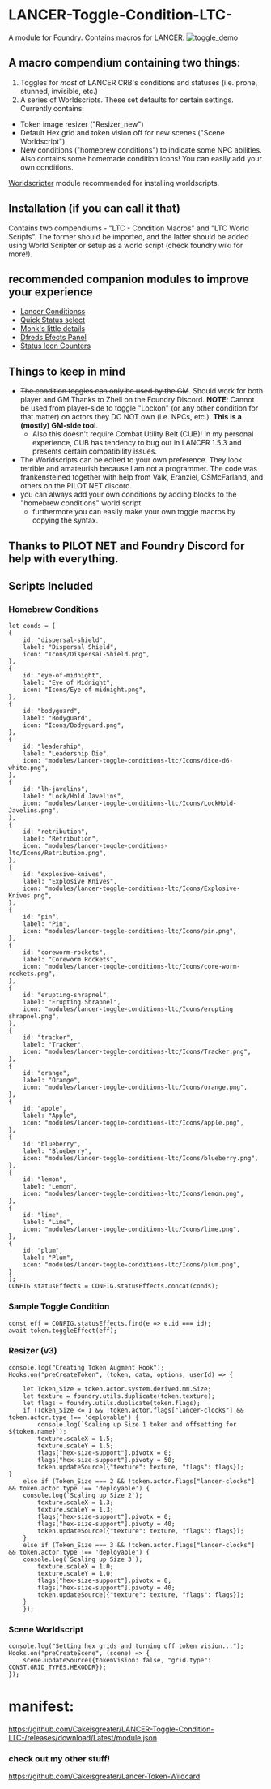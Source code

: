 # LANCER-Toggle-Condition-LTC-
A module for Foundry. Contains macros for LANCER.
![toggle_demo](https://user-images.githubusercontent.com/129597129/233853428-5bd7fb8c-50a9-4d50-b92a-bc5aaec5eaac.gif)

## A macro compendium containing two things: 
1) Toggles for *most* of LANCER CRB's conditions and statuses (i.e. prone, stunned, invisible, etc.)
2) A series of Worldscripts. These set defaults for certain settings. Currently contains:
  - Token image resizer ("Resizer_new")
  - Default Hex grid and token vision off for new scenes ("Scene Worldscript")
  - New conditions ("homebrew conditions") to indicate some NPC abilities. Also contains some homemade condition icons! You can easily add your own conditions. 

[Worldscripter](https://foundryvtt.com/packages/world-scripter) module recommended for installing worldscripts. 


## Installation (if you can call it that)
Contains two compendiums - "LTC - Condition Macros" and "LTC World Scripts". The former should be imported, and the latter should be added using World Scripter or setup as a world script (check foundry wiki for more!).


## recommended companion modules to improve your experience
- [Lancer Conditionss](https://github.com/Eranziel/lancer-conditions)
- [Quick Status select](https://foundryvtt.com/packages/quick-status-select)
- [Monk's little details](https://foundryvtt.com/packages/monks-little-details)
- [Dfreds Efects Panel](https://github.com/DFreds/dfreds-effects-panel)
- [Status Icon Counters](https://foundryvtt.com/packages/statuscounter)

## Things to keep in mind
- ~~The condition toggles can only be used by the GM~~. Should work for both player and GM.Thanks to Zhell on the Foundry Discord. **NOTE**: Cannot be used from player-side to toggle "Lockon" (or any other condition for that matter) on actors they DO NOT own (i.e. NPCs, etc.). **This is a (mostly) GM-side tool**.
  - Also this doesn't require Combat Utility Belt (CUB)! In my personal experience, CUB has tendency to bug out in LANCER 1.5.3 and presents certain compatibility issues. 
- The Worldscripts can be edited to your own preference. They look terrible and amateurish because I am not a programmer. The code was frankensteined together with help from Valk, Eranziel, CSMcFarland, and others on the PILOT NET discord.
- you can always add your own conditions by adding blocks to the "homebrew conditions" world script
  - furthermore you can easily make your own toggle macros by copying the syntax. 


## Thanks to PILOT NET and Foundry Discord for help with everything.

## Scripts Included
### Homebrew Conditions
```console.log("Adding custom status effects")
let conds = [
{
    id: "dispersal-shield",
    label: "Dispersal Shield",
    icon: "Icons/Dispersal-Shield.png",
},
{
    id: "eye-of-midnight", 
	label: "Eye of Midnight", 
	icon: "Icons/Eye-of-midnight.png",
},
{
    id: "bodyguard", 
	label: "Bodyguard", 
	icon: "Icons/Bodyguard.png",
},
{
	id: "leadership", 
	label: "Leadership Die", 
	icon: "modules/lancer-toggle-conditions-ltc/Icons/dice-d6-white.png",
},
{
	id: "lh-javelins", 
	label: "Lock/Hold Javelins", 
	icon: "modules/lancer-toggle-conditions-ltc/Icons/LockHold-Javelins.png",
},
{
	id: "retribution", 
	label: "Retribution", 
	icon: "modules/lancer-toggle-conditions-ltc/Icons/Retribution.png",
},
{
	id: "explosive-knives", 
	label: "Explosive Knives", 
	icon: "modules/lancer-toggle-conditions-ltc/Icons/Explosive-Knives.png",
},
{
	id: "pin", 
	label: "Pin", 
	icon: "modules/lancer-toggle-conditions-ltc/Icons/pin.png",
},
{
	id: "coreworm-rockets", 
	label: "Coreworm Rockets", 
	icon: "modules/lancer-toggle-conditions-ltc/Icons/core-worm-rockets.png",
},
{
	id: "erupting-shrapnel", 
	label: "Erupting Shrapnel", 
	icon: "modules/lancer-toggle-conditions-ltc/Icons/erupting shrapnel.png",
},
{
	id: "tracker", 
	label: "Tracker", 
	icon: "modules/lancer-toggle-conditions-ltc/Icons/Tracker.png",
},
{
	id: "orange", 
	label: "Orange", 
	icon: "modules/lancer-toggle-conditions-ltc/Icons/orange.png",
},
{
	id: "apple", 
	label: "Apple", 
	icon: "modules/lancer-toggle-conditions-ltc/Icons/apple.png",
},
{
	id: "blueberry", 
	label: "Blueberry", 
	icon: "modules/lancer-toggle-conditions-ltc/Icons/blueberry.png",
},
{
	id: "lemon", 
	label: "Lemon", 
	icon: "modules/lancer-toggle-conditions-ltc/Icons/lemon.png",
},
{
	id: "lime", 
	label: "Lime", 
	icon: "modules/lancer-toggle-conditions-ltc/Icons/lime.png",
},
{
	id: "plum", 
	label: "Plum", 
	icon: "modules/lancer-toggle-conditions-ltc/Icons/plum.png",
}
];
CONFIG.statusEffects = CONFIG.statusEffects.concat(conds);
```
### Sample Toggle Condition
```const id = "your-condition-here";
const eff = CONFIG.statusEffects.find(e => e.id === id);
await token.toggleEffect(eff);
```
### Resizer (v3)
```
console.log("Creating Token Augment Hook");
Hooks.on("preCreateToken", (token, data, options, userId) => {

	let Token_Size = token.actor.system.derived.mm.Size;
	let texture = foundry.utils.duplicate(token.texture);
	let flags = foundry.utils.duplicate(token.flags);
	if (Token_Size <= 1 && !token.actor.flags["lancer-clocks"] && token.actor.type !== 'deployable') {
        console.log(`Scaling up Size 1 token and offsetting for ${token.name}`);
        texture.scaleX = 1.5;
        texture.scaleY = 1.5;
        flags["hex-size-support"].pivotx = 0;
        flags["hex-size-support"].pivoty = 50;
        token.updateSource({"texture": texture, "flags": flags});
}
	else if (Token_Size === 2 && !token.actor.flags["lancer-clocks"] && token.actor.type !== 'deployable') {
	console.log(`Scaling up Size 2`);
        texture.scaleX = 1.3;
        texture.scaleY = 1.3;
        flags["hex-size-support"].pivotx = 0;
        flags["hex-size-support"].pivoty = 40;
        token.updateSource({"texture": texture, "flags": flags});
	}
	else if (Token_Size === 3 && !token.actor.flags["lancer-clocks"] && token.actor.type !== 'deployable') {
	console.log(`Scaling up Size 3`);
        texture.scaleX = 1.0;
        texture.scaleY = 1.0;
        flags["hex-size-support"].pivotx = 0;
        flags["hex-size-support"].pivoty = 40;
        token.updateSource({"texture": texture, "flags": flags});
	}
	});
  ```
### Scene Worldscript
```
console.log("Setting hex grids and turning off token vision...");
Hooks.on("preCreateScene", (scene) => {
	scene.updateSource({tokenVision: false, "grid.type": CONST.GRID_TYPES.HEXODDR});
});
```
# manifest:
https://github.com/Cakeisgreater/LANCER-Toggle-Condition-LTC-/releases/download/Latest/module.json

### check out my other stuff!
https://github.com/Cakeisgreater/Lancer-Token-Wildcard
